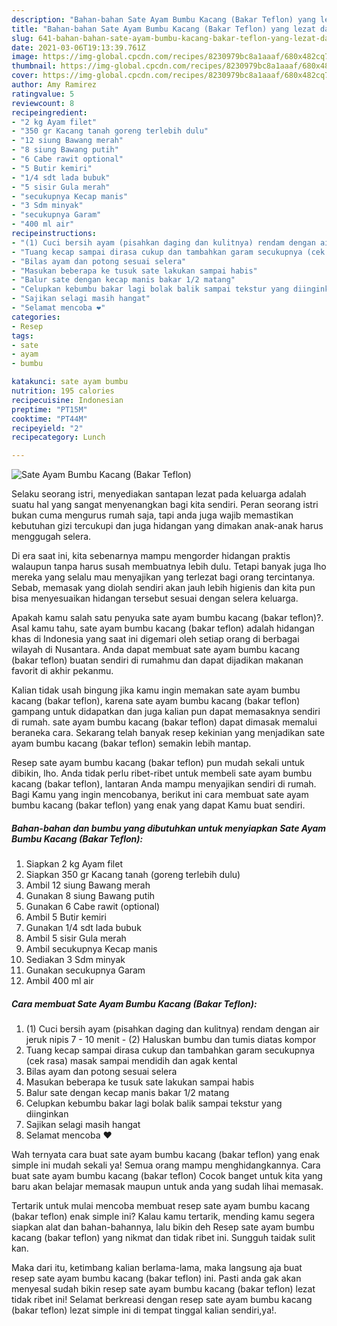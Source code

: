 ```yaml
---
description: "Bahan-bahan Sate Ayam Bumbu Kacang (Bakar Teflon) yang lezat dan Mudah Dibuat"
title: "Bahan-bahan Sate Ayam Bumbu Kacang (Bakar Teflon) yang lezat dan Mudah Dibuat"
slug: 641-bahan-bahan-sate-ayam-bumbu-kacang-bakar-teflon-yang-lezat-dan-mudah-dibuat
date: 2021-03-06T19:13:39.761Z
image: https://img-global.cpcdn.com/recipes/8230979bc8a1aaaf/680x482cq70/sate-ayam-bumbu-kacang-bakar-teflon-foto-resep-utama.jpg
thumbnail: https://img-global.cpcdn.com/recipes/8230979bc8a1aaaf/680x482cq70/sate-ayam-bumbu-kacang-bakar-teflon-foto-resep-utama.jpg
cover: https://img-global.cpcdn.com/recipes/8230979bc8a1aaaf/680x482cq70/sate-ayam-bumbu-kacang-bakar-teflon-foto-resep-utama.jpg
author: Amy Ramirez
ratingvalue: 5
reviewcount: 8
recipeingredient:
- "2 kg Ayam filet"
- "350 gr Kacang tanah goreng terlebih dulu"
- "12 siung Bawang merah"
- "8 siung Bawang putih"
- "6 Cabe rawit optional"
- "5 Butir kemiri"
- "1/4 sdt lada bubuk"
- "5 sisir Gula merah"
- "secukupnya Kecap manis"
- "3 Sdm minyak"
- "secukupnya Garam"
- "400 ml air"
recipeinstructions:
- "(1) Cuci bersih ayam (pisahkan daging dan kulitnya) rendam dengan air jeruk nipis 7 - 10 menit (2) Haluskan bumbu dan tumis diatas kompor"
- "Tuang kecap sampai dirasa cukup dan tambahkan garam secukupnya (cek rasa) masak sampai mendidih dan agak kental"
- "Bilas ayam dan potong sesuai selera"
- "Masukan beberapa ke tusuk sate lakukan sampai habis"
- "Balur sate dengan kecap manis bakar 1/2 matang"
- "Celupkan kebumbu bakar lagi bolak balik sampai tekstur yang diinginkan"
- "Sajikan selagi masih hangat"
- "Selamat mencoba ❤"
categories:
- Resep
tags:
- sate
- ayam
- bumbu

katakunci: sate ayam bumbu 
nutrition: 195 calories
recipecuisine: Indonesian
preptime: "PT15M"
cooktime: "PT44M"
recipeyield: "2"
recipecategory: Lunch

---
```



![Sate Ayam Bumbu Kacang (Bakar Teflon)](https://img-global.cpcdn.com/recipes/8230979bc8a1aaaf/680x482cq70/sate-ayam-bumbu-kacang-bakar-teflon-foto-resep-utama.jpg)

Selaku seorang istri, menyediakan santapan lezat pada keluarga adalah suatu hal yang sangat menyenangkan bagi kita sendiri. Peran seorang istri bukan cuma mengurus rumah saja, tapi anda juga wajib memastikan kebutuhan gizi tercukupi dan juga hidangan yang dimakan anak-anak harus menggugah selera.

Di era  saat ini, kita sebenarnya mampu mengorder hidangan praktis walaupun tanpa harus susah membuatnya lebih dulu. Tetapi banyak juga lho mereka yang selalu mau menyajikan yang terlezat bagi orang tercintanya. Sebab, memasak yang diolah sendiri akan jauh lebih higienis dan kita pun bisa menyesuaikan hidangan tersebut sesuai dengan selera keluarga. 



Apakah kamu salah satu penyuka sate ayam bumbu kacang (bakar teflon)?. Asal kamu tahu, sate ayam bumbu kacang (bakar teflon) adalah hidangan khas di Indonesia yang saat ini digemari oleh setiap orang di berbagai wilayah di Nusantara. Anda dapat membuat sate ayam bumbu kacang (bakar teflon) buatan sendiri di rumahmu dan dapat dijadikan makanan favorit di akhir pekanmu.

Kalian tidak usah bingung jika kamu ingin memakan sate ayam bumbu kacang (bakar teflon), karena sate ayam bumbu kacang (bakar teflon) gampang untuk didapatkan dan juga kalian pun dapat memasaknya sendiri di rumah. sate ayam bumbu kacang (bakar teflon) dapat dimasak memalui beraneka cara. Sekarang telah banyak resep kekinian yang menjadikan sate ayam bumbu kacang (bakar teflon) semakin lebih mantap.

Resep sate ayam bumbu kacang (bakar teflon) pun mudah sekali untuk dibikin, lho. Anda tidak perlu ribet-ribet untuk membeli sate ayam bumbu kacang (bakar teflon), lantaran Anda mampu menyajikan sendiri di rumah. Bagi Kamu yang ingin mencobanya, berikut ini cara membuat sate ayam bumbu kacang (bakar teflon) yang enak yang dapat Kamu buat sendiri.

<!--inarticleads1-->

##### Bahan-bahan dan bumbu yang dibutuhkan untuk menyiapkan Sate Ayam Bumbu Kacang (Bakar Teflon):

1. Siapkan 2 kg Ayam filet
1. Siapkan 350 gr Kacang tanah (goreng terlebih dulu)
1. Ambil 12 siung Bawang merah
1. Gunakan 8 siung Bawang putih
1. Gunakan 6 Cabe rawit (optional)
1. Ambil 5 Butir kemiri
1. Gunakan 1/4 sdt lada bubuk
1. Ambil 5 sisir Gula merah
1. Ambil secukupnya Kecap manis
1. Sediakan 3 Sdm minyak
1. Gunakan secukupnya Garam
1. Ambil 400 ml air




<!--inarticleads2-->

##### Cara membuat Sate Ayam Bumbu Kacang (Bakar Teflon):

1. (1) Cuci bersih ayam (pisahkan daging dan kulitnya) rendam dengan air jeruk nipis 7 - 10 menit - (2) Haluskan bumbu dan tumis diatas kompor
1. Tuang kecap sampai dirasa cukup dan tambahkan garam secukupnya (cek rasa) masak sampai mendidih dan agak kental
1. Bilas ayam dan potong sesuai selera
1. Masukan beberapa ke tusuk sate lakukan sampai habis
1. Balur sate dengan kecap manis bakar 1/2 matang
1. Celupkan kebumbu bakar lagi bolak balik sampai tekstur yang diinginkan
1. Sajikan selagi masih hangat
1. Selamat mencoba ❤




Wah ternyata cara buat sate ayam bumbu kacang (bakar teflon) yang enak simple ini mudah sekali ya! Semua orang mampu menghidangkannya. Cara buat sate ayam bumbu kacang (bakar teflon) Cocok banget untuk kita yang baru akan belajar memasak maupun untuk anda yang sudah lihai memasak.

Tertarik untuk mulai mencoba membuat resep sate ayam bumbu kacang (bakar teflon) enak simple ini? Kalau kamu tertarik, mending kamu segera siapkan alat dan bahan-bahannya, lalu bikin deh Resep sate ayam bumbu kacang (bakar teflon) yang nikmat dan tidak ribet ini. Sungguh taidak sulit kan. 

Maka dari itu, ketimbang kalian berlama-lama, maka langsung aja buat resep sate ayam bumbu kacang (bakar teflon) ini. Pasti anda gak akan menyesal sudah bikin resep sate ayam bumbu kacang (bakar teflon) lezat tidak ribet ini! Selamat berkreasi dengan resep sate ayam bumbu kacang (bakar teflon) lezat simple ini di tempat tinggal kalian sendiri,ya!.


